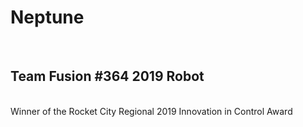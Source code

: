 <h1> Neptune </h1> <br />
<p><h2> Team Fusion #364 2019 Robot </h2> <br />
Winner of the Rocket City Regional 2019 Innovation in Control Award <br /></p>
